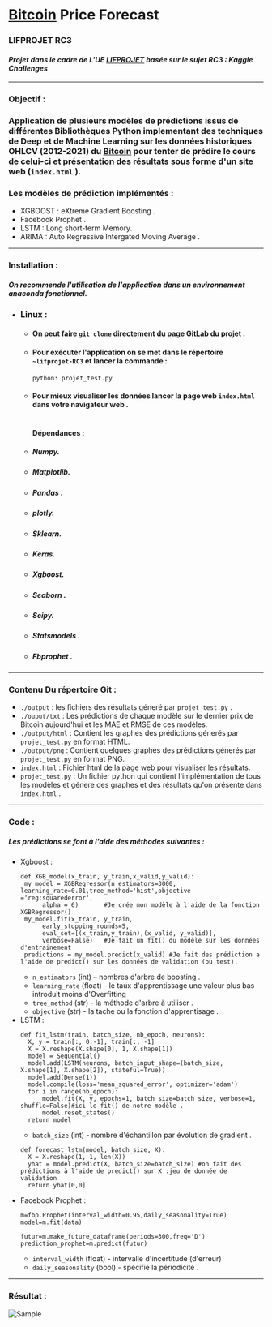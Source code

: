 # [Bitcoin](https://coinmarketcap.com/currencies/bitcoin/) Price Forecast
### LIFPROJET RC3

 #### _Projet dans le cadre de L'UE [LIFPROJET](http://cazabetremy.fr/wiki/doku.php?id=projet:presentation) basée sur le sujet RC3 : Kaggle Challenges_


***
### **Objectif :**
###  Application de plusieurs modèles de prédictions issus de différentes Bibliothèques Python implementant des techniques de Deep et de Machine Learning sur les données historiques OHLCV (2012-2021) du [Bitcoin](https://coinmarketcap.com/currencies/bitcoin/) pour tenter de prédire le cours de celui-ci et présentation des résultats sous forme d'un site web (`index.html` ).
### Les modèles de prédiction implémentés :
 * XGBOOST  : eXtreme Gradient Boosting .
 * Facebook Prophet .
 * LSTM : Long short-term Memory.
 * ARIMA : Auto Regressive Intergated Moving Average .
---
### **Installation :** 
#### _On recommende l'utilisation de l'application dans un environnement anaconda fonctionnel._
* ### **Linux :**
  * #### On peut faire   `git clone` directement du page [GitLab](https://forge.univ-lyon1.fr/p1803192/lifprojet-rc3) du projet .
  * #### Pour exécuter l'application on se met dans le répertoire `~lifprojet-RC3` et lancer la commande : 
    `python3 projet_test.py`  
  * ####  Pour  mieux visualiser les données lancer la page web `index.html` dans votre navigateur web .
    #
    #### **Dépendances :**
  * ##### Numpy.
  * ##### Matplotlib.
  * ##### Pandas .
  * ##### plotly.
  * ##### Sklearn.
  * ##### Keras.
  * ##### Xgboost.
  * ##### Seaborn .
  * ##### Scipy.
  * ##### Statsmodels .
  * ##### Fbprophet .
---
### Contenu Du répertoire Git :
* `./output` : les fichiers des résultats géneré par `projet_test.py` .
* `./ouput/txt` : Les prédictions de chaque modèle  sur le dernier prix de Bitcoin aujourd'hui  et les MAE et RMSE de ces modèles.
* `./output/html` :  Contient les graphes des prédictions génerés par `projet_test.py` en format HTML.
* `./output/png` :  Contient quelques graphes des prédictions génerés par `projet_test.py` en format PNG.
* `index.html` : Fichier html de la page web pour visualiser les résultats.
* `projet_test.py` : Un fichier python qui contient l'implémentation de tous les modèles et génere des graphes et des résultats qu'on présente dans `index.html` .
------------------------
### Code : 
##### Les prédictions se font à l'aide des méthodes suivantes :
* Xgboost :
   ``` 
   def XGB_model(x_train, y_train,x_valid,y_valid):
    my_model = XGBRegressor(n_estimators=3000, learning_rate=0.01,tree_method='hist',objective ='reg:squarederror',
         alpha = 6)       #Je crée mon modèle à l'aide de la fonction XGBRegressor()
    my_model.fit(x_train, y_train, 
         early_stopping_rounds=5, 
         eval_set=[(x_train,y_train),(x_valid, y_valid)], 
         verbose=False)   #Je fait un fit() du modèle sur les données d'entrainement 
    predictions = my_model.predict(x_valid) #Je fait des prédiction a l'aide de predict() sur les données de validation (ou test).
    ```
    * `n_estimators` (int) – nombres d'arbre de boosting .
    * `learning_rate` (float) - le taux d'apprentissage une valeur plus bas introduit moins d'Overfitting
    * `tree_method` (str) - la méthode d'arbre à utiliser .
    * `objective` (str) - la tache ou la fonction d'apprentisage .
* LSTM :
  ```
  def fit_lstm(train, batch_size, nb_epoch, neurons):
	X, y = train[:, 0:-1], train[:, -1]
	X = X.reshape(X.shape[0], 1, X.shape[1])
	model = Sequential()
	model.add(LSTM(neurons, batch_input_shape=(batch_size, X.shape[1], X.shape[2]), stateful=True))
	model.add(Dense(1))
	model.compile(loss='mean_squared_error', optimizer='adam')
	for i in range(nb_epoch):
		model.fit(X, y, epochs=1, batch_size=batch_size, verbose=1, shuffle=False)#ici le fit() de notre modèle .
		model.reset_states()
	return model
  ```
  * `batch_size` (int) - nombre d'échantillon par évolution de gradient .
  ```
  def forecast_lstm(model, batch_size, X):
	X = X.reshape(1, 1, len(X))
	yhat = model.predict(X, batch_size=batch_size) #on fait des prédictions à l'aide de predict() sur X :jeu de donnée de validation
	return yhat[0,0]
  ```
* Facebook Prophet :
  ```
  m=fbp.Prophet(interval_width=0.95,daily_seasonality=True)
  model=m.fit(data)

  futur=m.make_future_dataframe(periods=300,freq='D')
  prediction_prophet=m.predict(futur)
  ```
  * `interval_width` (float) - intervalle d'incertitude (d'erreur)
  * `daily_seasonality` (bool) - spécifie la périodicité .


----------------------------------------------------------------
### Résultat :
![Sample](sample.png)
